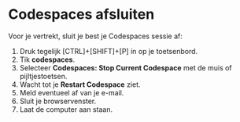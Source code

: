 # Codespaces afsluiten

Voor je vertrekt, sluit je best je Codespaces sessie af:

1. Druk tegelijk [CTRL]+[SHIFT]+[P] in op je toetsenbord.
2. Tik **codespaces**.
3. Selecteer **Codespaces: Stop Current Codespace** met de muis of pijltjestoetsen.
4. Wacht tot je **Restart Codespace** ziet.
5. Meld eventueel af van je e-mail.
6. Sluit je browservenster.
7. Laat de computer aan staan.